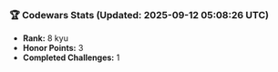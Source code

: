 ### 🏆 Codewars Stats (Updated: 2025-09-12 05:08:26 UTC)

- **Rank:** 8 kyu
- **Honor Points:** 3
- **Completed Challenges:** 1
